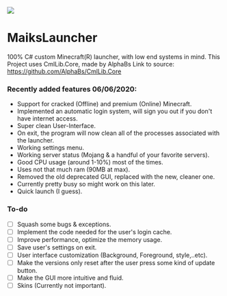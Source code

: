 ![](https://user-images.githubusercontent.com/34957236/84224014-af275c80-ab05-11ea-85a7-3fd7a46cbbcc.png)
# MaiksLauncher
100% C# custom Minecraft(R) launcher, with low end systems in mind.
This Project uses CmlLib.Core, made by AlphaBs
Link to source: https://github.com/AlphaBs/CmlLib.Core
### Recently added features 06/06/2020:
- Support for cracked (Offline) and premium (Online) Minecraft.
- Implemented an automatic login system, will sign you out if you don't have internet access.
- Super clean User-Interface.
- On exit, the program will now clean all of the processes associated with the launcher.
- Working settings menu.
- Working server status (Mojang & a handful of your favorite servers).
- Good CPU usage (around 1-10%) most of the times.
- Uses not that much ram (90MB at max).
- Removed the old deprecated GUI, replaced with the new, cleaner one.
- Currently pretty busy so might work on this later.
- Quick launch (I guess).
### To-do

- [ ] Squash some bugs & exceptions.
- [ ] Implement the code needed for the user's login cache.
- [ ] Improve performance, optimize the memory usage.
- [ ] Save user's settings on exit.
- [ ] User interface customization (Background, Foreground, style,..etc).
- [ ] Make the versions only reset after the user press some kind of update button.
- [ ] Make the GUI more intuitive and fluid.
- [ ] Skins (Currently not important).
